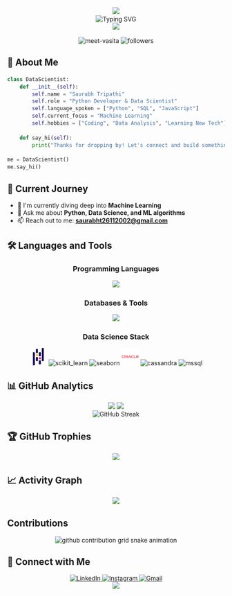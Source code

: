 <div align="center">
  <img src="https://capsule-render.vercel.app/api?type=waving&color=gradient&height=200&section=header&text=Hi%20👋,%20I'm%20Meet&fontSize=80&fontAlignY=35&animation=twinkling&fontColor=ffffff" />
</div>

<div align="center">
  <img src="https://readme-typing-svg.herokuapp.com?font=Fira+Code&pause=1000&color=36BCF7&center=true&vCenter=true&width=435&lines=Python+Developer;Data+Scientist;Machine+Learning+Enthusiast;Always+Learning+New+Things" alt="Typing SVG" />
</div>

<div align="center">
  <img src="https://github.com/Anmol-Baranwal/Cool-GIFs-For-GitHub/assets/74038190/d48893bd-0757-481c-8d7e-ba3e163feae7" width="400" />
</div>

<p align="center"> 
  <img src="https://komarev.com/ghpvc/?username=SaurabhTripathi014&label=Profile%20views&color=0e75b6&style=for-the-badge" alt="meet-vasita" /> 
  <img src="https://img.shields.io/github/followers/SaurabhTripathi014?label=Followers&style=for-the-badge&color=blue" alt="followers" />
</p>

## 🚀 About Me

```python
class DataScientist:
    def __init__(self):
        self.name = "Saurabh Tripathi"
        self.role = "Python Developer & Data Scientist"
        self.language_spoken = ["Python", "SQL", "JavaScript"]
        self.current_focus = "Machine Learning"
        self.hobbies = ["Coding", "Data Analysis", "Learning New Tech"]
    
    def say_hi(self):
        print("Thanks for dropping by! Let's connect and build something amazing together!")

me = DataScientist()
me.say_hi()
```

## 🌱 Current Journey

- 🔭 I'm currently diving deep into **Machine Learning**
- 💬 Ask me about **Python, Data Science, and ML algorithms**
- 📫 Reach out to me: **saurabht26112002@gmail.com**

## 🛠️ Languages and Tools

<div align="center">
  
### Programming Languages
<img src="https://skillicons.dev/icons?i=python,java,c,cpp,javascript,html,css&theme=dark" />

### Databases & Tools
<img src="https://skillicons.dev/icons?i=mysql,mongodb,postgresql,git,linux,aws&theme=dark" />

### Data Science Stack
<p align="center">
  <img src="https://raw.githubusercontent.com/devicons/devicon/2ae2a900d2f041da66e950e4d48052658d850630/icons/pandas/pandas-original.svg" alt="pandas" width="40" height="40"/>
  <img src="https://upload.wikimedia.org/wikipedia/commons/0/05/Scikit_learn_logo_small.svg" alt="scikit_learn" width="40" height="40"/>
  <img src="https://seaborn.pydata.org/_images/logo-mark-lightbg.svg" alt="seaborn" width="40" height="40"/>
  <img src="https://raw.githubusercontent.com/devicons/devicon/master/icons/oracle/oracle-original.svg" alt="oracle" width="40" height="40"/>
  <img src="https://www.vectorlogo.zone/logos/apache_cassandra/apache_cassandra-icon.svg" alt="cassandra" width="40" height="40"/>
  <img src="https://www.svgrepo.com/show/303229/microsoft-sql-server-logo.svg" alt="mssql" width="40" height="40"/>
</p>

</div>

## 📊 GitHub Analytics

<div align="center">
  <img height="180em" src="https://github-readme-stats.vercel.app/api?username=SaurabhTripathi014&show_icons=true&theme=tokyonight&include_all_commits=true&count_private=true&hide_border=true"/>
  <img height="180em" src="https://github-readme-stats.vercel.app/api/top-langs/?username=SaurabhTripathi014&layout=compact&langs_count=8&theme=tokyonight&hide_border=true"/>
</div>

<div align="center">
  <img src="https://github-readme-streak-stats.herokuapp.com/?user=SaurabhTripathi014&theme=tokyonight&hide_border=true" alt="GitHub Streak" />
</div>

## 🏆 GitHub Trophies

<div align="center">
  <img src="https://github-profile-trophy.vercel.app/?username=SaurabhTripathi014&theme=tokyonight&no-frame=true&no-bg=false&margin-w=4&row=1" />
</div>

## 📈 Activity Graph

<div align="center">
  <img src="https://github-readme-activity-graph.vercel.app/graph?username=SaurabhTripathi014&bg_color=1a1b27&color=38bdae&line=70a5fd&point=bf91f3&area=true&hide_border=true" />
</div>

## Contributions 

<div align="center">

<picture>
  <source media="(prefers-color-scheme: dark)" srcset="https://raw.githubusercontent.com/SaurabhTripathi014SaurabhTripathi014/output/github-contribution-grid-snake-dark.svg">
  <source media="(prefers-color-scheme: light)" srcset="https://raw.githubusercontent.com/SaurabhTripathi014/SaurabhTripathi014/output/github-contribution-grid-snake.svg">
  <img alt="github contribution grid snake animation" src="https://raw.githubusercontent.com/SaurabhTripathi014/SaurabhTripathi014/output/github-contribution-grid-snake.svg">
</picture>

</div>

## 🤝 Connect with Me

<div align="center">
  <a href="https://linkedin.com/in/saurabh-tripathi-89640a343" target="_blank">
    <img src="https://img.shields.io/badge/LinkedIn-0077B5?style=for-the-badge&logo=linkedin&logoColor=white" alt="LinkedIn"/>
  </a>
  <a href="https://instagram.com/saurhub014" target="_blank">
    <img src="https://img.shields.io/badge/Instagram-E4405F?style=for-the-badge&logo=instagram&logoColor=white" alt="Instagram"/>
  </a>
  <a href="mailto:saurabht26112002@gmail.com">
    <img src="https://img.shields.io/badge/Gmail-D14836?style=for-the-badge&logo=gmail&logoColor=white" alt="Gmail"/>
  </a>
</div>

<div align="center">
  <img src="https://capsule-render.vercel.app/api?type=waving&color=gradient&height=100&section=footer" />
</div>
